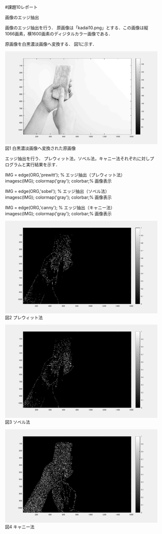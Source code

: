 #課題10レポート

画像のエッジ抽出

画像のエッジ抽出を行う．
原画像は「kadai10.png」とする．この画像は縦1066画素，横1600画素のディジタルカラー画像である．

原画像を白黒濃淡画像へ変換する．
図1に示す．

![原画像](https://github.com/ogata3/lecture_image_processing/blob/master/kadai10/kadai10_1.png?raw=true)  
図1 白黒濃淡画像へ変換された原画像

エッジ抽出を行う．
プレウィット法，ソベル法，キャニー法それぞれに対しプログラムと実行結果を示す．

IMG = edge(ORG,'prewitt'); % エッジ抽出（プレウィット法）  
imagesc(IMG); colormap('gray'); colorbar;% 画像表示

IMG = edge(ORG,'sobel'); % エッジ抽出（ソベル法）  
imagesc(IMG); colormap('gray'); colorbar;% 画像表示

IMG = edge(ORG,'canny'); % エッジ抽出（キャニー法）  
imagesc(IMG); colormap('gray'); colorbar;% 画像表示

![原画像](https://github.com/ogata3/lecture_image_processing/blob/master/kadai10/kadai10_2.png?raw=true)  
図2 プレウィット法

![原画像](https://github.com/ogata3/lecture_image_processing/blob/master/kadai10/kadai10_3.png?raw=true)  
図3 ソベル法

![原画像](https://github.com/ogata3/lecture_image_processing/blob/master/kadai10/kadai10_4.png?raw=true)  
図4 キャニー法
